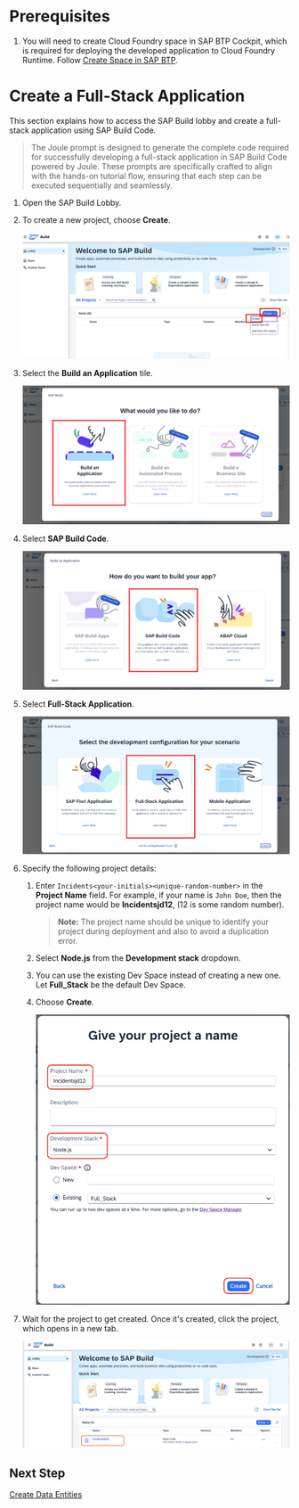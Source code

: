 # Prerequisites

1. You will need to create Cloud Foundry space in SAP BTP Cockpit, which is required for deploying the developed application to Cloud Foundry Runtime. Follow [Create Space in SAP BTP](./create-space.md).

# Create a Full-Stack Application

This section explains how to access the SAP Build lobby and create a full-stack application using SAP Build Code.

> The Joule prompt is designed to generate the complete code required for successfully developing a full-stack application in SAP Build Code powered by Joule. These prompts are specifically crafted to align with the hands-on tutorial flow, ensuring that each step can be executed sequentially and seamlessly.

1. Open the SAP Build Lobby.

2. To create a new project, choose **Create**.

    ![build lobby](../images/create-full-stack-project/lobby.png)

3. Select the **Build an Application** tile.
    
    ![build application](../images/create-full-stack-project/build-app.png)

4. Select **SAP Build Code**.

    ![build code](../images/create-full-stack-project/sap-build-code.png)

5. Select **Full-Stack Application**.

    ![full-stack-app](../images/create-full-stack-project/full-stack-app.png)

6. Specify the following project details:

    1. Enter `Incidents<your-initials><unique-random-number>` in the **Project Name** field. For example, if your name is `John Doe`, then the project name would be **Incidentsjd12**, (12 is some random number).

        > **Note:** The project name should be unique to identify your project during deployment and also to avoid a duplication error.

    2. Select **Node.js** from the **Development stack** dropdown.
    3. You can use the existing Dev Space instead of creating a new one. Let **Full_Stack** be the default Dev Space.
    4. Choose **Create**.

        ![project details](../images/create-full-stack-project/project_name.png)


7. Wait for the project to get created. Once it's created, click the project, which opens in a new tab.

    ![project-created](../images/create-full-stack-project/project_created.png)

## Next Step

[Create Data Entities](create-data-entities.md)
